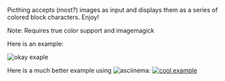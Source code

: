 Picthing accepts (most?) images as input and displays
them as a series of colored block characters. Enjoy!

Note: Requires true color support and imagemagick

Here is an example:

![okay exaple](https://i.imgur.com/iCm9pq6.png)

Here is a much better example using ![asciinema](https://github.com/asciinema/asciinema):
[![cool example](https://asciinema.org/a/RWbty1NZwxQy3xNo8D0uS6mFh.png)](https://asciinema.org/a/RWbty1NZwxQy3xNo8D0uS6mFh?autoplay=1)